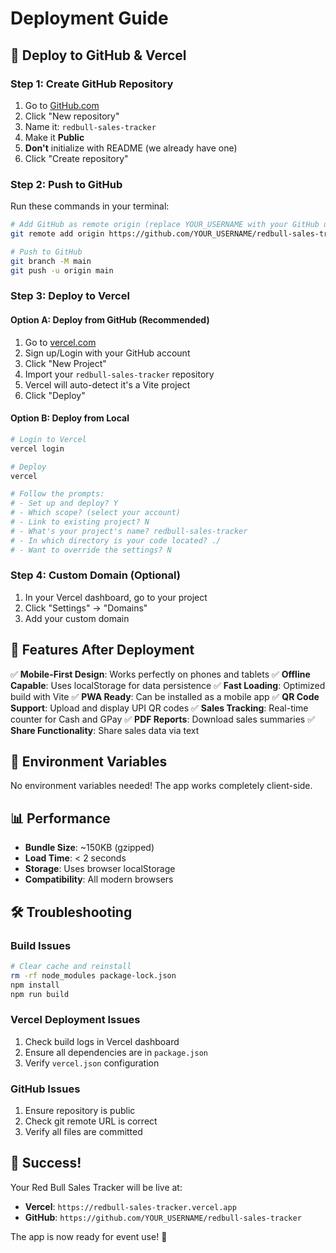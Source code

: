 # Deployment Guide

## 🚀 Deploy to GitHub & Vercel

### Step 1: Create GitHub Repository

1. Go to [GitHub.com](https://github.com)
2. Click "New repository"
3. Name it: `redbull-sales-tracker`
4. Make it **Public**
5. **Don't** initialize with README (we already have one)
6. Click "Create repository"

### Step 2: Push to GitHub

Run these commands in your terminal:

```bash
# Add GitHub as remote origin (replace YOUR_USERNAME with your GitHub username)
git remote add origin https://github.com/YOUR_USERNAME/redbull-sales-tracker.git

# Push to GitHub
git branch -M main
git push -u origin main
```

### Step 3: Deploy to Vercel

#### Option A: Deploy from GitHub (Recommended)

1. Go to [vercel.com](https://vercel.com)
2. Sign up/Login with your GitHub account
3. Click "New Project"
4. Import your `redbull-sales-tracker` repository
5. Vercel will auto-detect it's a Vite project
6. Click "Deploy"

#### Option B: Deploy from Local

```bash
# Login to Vercel
vercel login

# Deploy
vercel

# Follow the prompts:
# - Set up and deploy? Y
# - Which scope? (select your account)
# - Link to existing project? N
# - What's your project's name? redbull-sales-tracker
# - In which directory is your code located? ./
# - Want to override the settings? N
```

### Step 4: Custom Domain (Optional)

1. In your Vercel dashboard, go to your project
2. Click "Settings" → "Domains"
3. Add your custom domain

## 📱 Features After Deployment

✅ **Mobile-First Design**: Works perfectly on phones and tablets
✅ **Offline Capable**: Uses localStorage for data persistence
✅ **Fast Loading**: Optimized build with Vite
✅ **PWA Ready**: Can be installed as a mobile app
✅ **QR Code Support**: Upload and display UPI QR codes
✅ **Sales Tracking**: Real-time counter for Cash and GPay
✅ **PDF Reports**: Download sales summaries
✅ **Share Functionality**: Share sales data via text

## 🔧 Environment Variables

No environment variables needed! The app works completely client-side.

## 📊 Performance

- **Bundle Size**: ~150KB (gzipped)
- **Load Time**: < 2 seconds
- **Storage**: Uses browser localStorage
- **Compatibility**: All modern browsers

## 🛠️ Troubleshooting

### Build Issues
```bash
# Clear cache and reinstall
rm -rf node_modules package-lock.json
npm install
npm run build
```

### Vercel Deployment Issues
1. Check build logs in Vercel dashboard
2. Ensure all dependencies are in `package.json`
3. Verify `vercel.json` configuration

### GitHub Issues
1. Ensure repository is public
2. Check git remote URL is correct
3. Verify all files are committed

## 🎉 Success!

Your Red Bull Sales Tracker will be live at:
- **Vercel**: `https://redbull-sales-tracker.vercel.app`
- **GitHub**: `https://github.com/YOUR_USERNAME/redbull-sales-tracker`

The app is now ready for event use! 🚀 